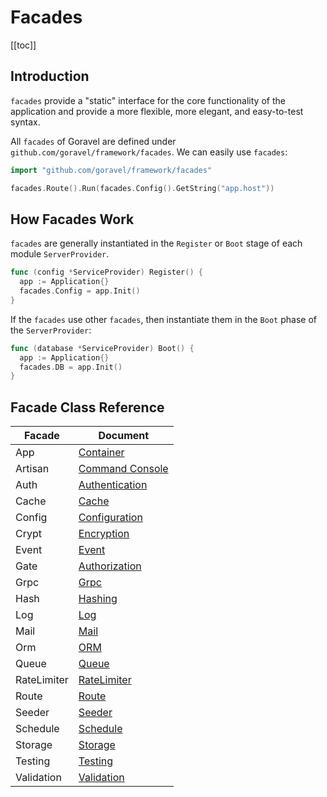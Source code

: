 # Facades

[[toc]]

## Introduction

`facades` provide a "static" interface for the core functionality of the application and provide a more flexible, more elegant, and easy-to-test syntax.

All `facades` of Goravel are defined under `github.com/goravel/framework/facades`. We can easily use `facades`:

```go
import "github.com/goravel/framework/facades"

facades.Route().Run(facades.Config().GetString("app.host"))
```

## How Facades Work

`facades` are generally instantiated in the `Register` or `Boot` stage of each module `ServerProvider`.

```go
func (config *ServiceProvider) Register() {
  app := Application{}
  facades.Config = app.Init()
}
```

If the `facades` use other `facades`, then instantiate them in the `Boot` phase of the `ServerProvider`:

```go
func (database *ServiceProvider) Boot() {
  app := Application{}
  facades.DB = app.Init()
}
```

## Facade Class Reference

| Facade     | Document                                                |
| --------   | ------------------------------------------------------- |
| App        | [Container](../architecutre-concepts/service-container.md) |
| Artisan    | [Command Console](../digging-deeper/artisan-console.md) |
| Auth       | [Authentication](../security/authentication.md)   |
| Cache      | [Cache](../digging-deeper/cache.md)                     |
| Config     | [Configuration](../getting-started/configuration.md)    |
| Crypt      | [Encryption](../security/encryption.md)    |
| Event      | [Event](../digging-deeper/event.md)                     |
| Gate       | [Authorization](../security/authorization.md)     |
| Grpc       | [Grpc](../the-basics/grpc.md)                           |
| Hash       | [Hashing](../security/hashing.md)                           |
| Log        | [Log](../the-basics/logging.md)                         |
| Mail       | [Mail](../digging-deeper/mail.md)           |
| Orm        | [ORM](../orm/getting-started.md)                        |
| Queue      | [Queue](../digging-deeper/queues.md)                    |
| RateLimiter| [RateLimiter](../the-basics/routing.md)                       |
| Route      | [Route](../the-basics/routing.md)                       |
| Seeder     | [Seeder](../orm/seeding.md)                   |
| Schedule   | [Schedule](../digging-deeper/task-scheduling.md)        |
| Storage    | [Storage](../digging-deeper/task-scheduling.md)        |
| Testing    | [Testing](../testing/getting-started.md)   |
| Validation | [Validation](../digging-deeper/task-scheduling.md)        |

<CommentService/>
